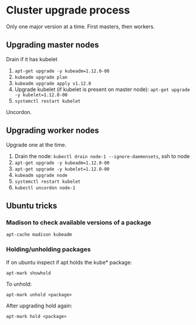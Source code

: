 # Cluster upgrade process

Only one major version at a time. First masters, then workers.

## Upgrading master nodes
Drain if it has kubelet
1. ```apt-get upgrade -y kubeadm=1.12.0-00```
2. ```kubeadm upgrade plan```
3. ```kubeadm upgrade apply v1.12.0```
4. Upgrade kubelet (if kubelet is present on master node): ```apt-get upgrade -y kubelet=1.12.0-00```
5. ```systemctl restart kubelet```  

Uncordon.


## Upgrading worker nodes
Upgrade one at the time.
1. Drain the node: ```kubectl drain node-1 --ignore-daemonsets```, ssh to node
2. ```apt-get upgrade -y kubeadm=1.12.0-00```
3. ```apt-get upgrade -y kubelet=1.12.0-00```
4. ```kubeadm upgrade node ```
5. ```systemctl restart kubelet```
6. ```kubectl uncordon node-1```

## Ubuntu tricks
### Madison to check available versions of a package
```
apt-cache madison kubeadm
```
### Holding/unholding packages
If on ubuntu inspect if apt holds the kube* package:
```
apt-mark showhold
```
To unhold:  
```
apt-mark unhold <package>
```  
After upgrading hold again:  
```
apt-mark hold <package>
```

